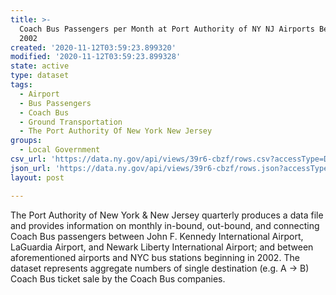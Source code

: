 ```yaml
---
title: >-
  Coach Bus Passengers per Month at Port Authority of NY NJ Airports Beginning
  2002
created: '2020-11-12T03:59:23.899320'
modified: '2020-11-12T03:59:23.899328'
state: active
type: dataset
tags:
  - Airport
  - Bus Passengers
  - Coach Bus
  - Ground Transportation
  - The Port Authority Of New York New Jersey
groups:
  - Local Government
csv_url: 'https://data.ny.gov/api/views/39r6-cbzf/rows.csv?accessType=DOWNLOAD'
json_url: 'https://data.ny.gov/api/views/39r6-cbzf/rows.json?accessType=DOWNLOAD'
layout: post

---
```

The Port Authority of New York & New Jersey quarterly produces a data file and provides information on monthly in-bound, out-bound, and connecting Coach Bus passengers between John F. Kennedy International Airport, LaGuardia Airport, and Newark Liberty International Airport; and between aforementioned airports and NYC bus stations beginning in 2002. The dataset represents aggregate numbers of single destination (e.g. A -> B) Coach Bus ticket sale by the Coach Bus companies.
